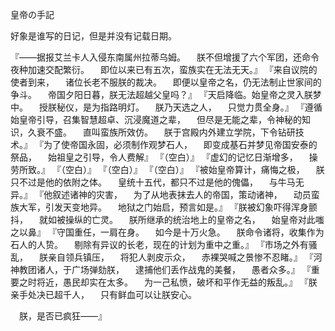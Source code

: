 皇帝の手記

好象是谁写的日记，但是并没有记载日期。

『——据报艾兰卡人入侵东南属州拉蒂乌姆。
　朕不但增援了六个军团，还命令夜种加速交配繁衍。
　即位以来已有五次，蛮族实在无法无天。』
『来自议院的使者到来，
　诸位长老不服朕的裁决。
　即便以皇帝之名，仍无法制止世家间的争斗。
　帝国夕阳日暮，朕无法超越父皇吗？』
『天启降临。始皇帝之灵入朕梦中。
　授朕秘仪，是为指路明灯。
　朕乃天选之人，
　只觉力贯全身。』
『遵循始皇帝引导，召集智慧超卓、沉浸魔道之辈，
　但尽是无能之辈，令神秘的知识，久衰不盛。
　直叫蛮族所效仿。
　朕于宫殿内外建立学院，下令钻研技术。』
『为了使帝国永固，必须制作观梦石人，
　即变成基石并梦见帝国安泰的祭品，
　始祖皇之引导，令人费解』
『（空白）』
『虚幻的记忆日渐增多，
　操劳所致。』
『（空白）』
『（空白）』
『（空白）』
『被始皇帝算计，痛悔之极，
　朕只不过是他的依附之体。
　皇统十五代，都只不过是他的傀儡，
　与牛马无异。』
『他叙述诸神的灾害，
　为了从地表抹去人的帝国，策动诸神，
　动员蛮族大军，引发天变地异。
　地狱之门始启，预言如是。』
『朕被幻象吓得浑身颤抖，
　就如被操纵的亡灵。
　朕所继承的统治地上的皇帝之名，
　始皇帝对此嗤之以鼻』
『守国重任，一肩在身。
　如今是十万火急。
　朕命令诸将，收集作为石人的人贽。
　剔除有异议的长老，现在的计划为重中之重。』
『市场之外有骚乱，
　朕亲自领兵镇压，
　将犯人剥皮示众，
　赤裸哭喊之景惨不忍睹。』
『河神教团诸人，于广场弹劾朕，
　逮捕他们丢作战鬼的美餐，
　愚者众多。』
『重要之时将近，愚民却实在太多。
　为一己私愤，破坏和平作无益的叛乱。』
『朕亲手处决已超千人，
　只有鲜血可以让朕安心。

　朕，是否已疯狂——』 